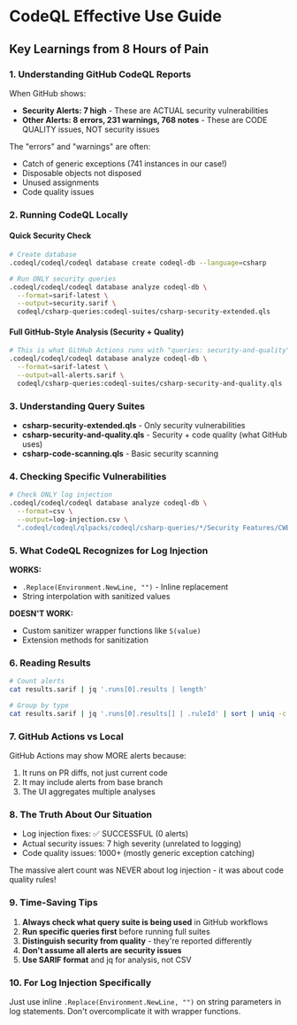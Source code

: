 # CodeQL Effective Use Guide

## Key Learnings from 8 Hours of Pain

### 1. Understanding GitHub CodeQL Reports

When GitHub shows:
- **Security Alerts: 7 high** - These are ACTUAL security vulnerabilities
- **Other Alerts: 8 errors, 231 warnings, 768 notes** - These are CODE QUALITY issues, NOT security issues

The "errors" and "warnings" are often:
- Catch of generic exceptions (741 instances in our case!)
- Disposable objects not disposed
- Unused assignments
- Code quality issues

### 2. Running CodeQL Locally

#### Quick Security Check
```bash
# Create database
.codeql/codeql/codeql database create codeql-db --language=csharp

# Run ONLY security queries
.codeql/codeql/codeql database analyze codeql-db \
  --format=sarif-latest \
  --output=security.sarif \
  codeql/csharp-queries:codeql-suites/csharp-security-extended.qls
```

#### Full GitHub-Style Analysis (Security + Quality)
```bash
# This is what GitHub Actions runs with "queries: security-and-quality"
.codeql/codeql/codeql database analyze codeql-db \
  --format=sarif-latest \
  --output=all-alerts.sarif \
  codeql/csharp-queries:codeql-suites/csharp-security-and-quality.qls
```

### 3. Understanding Query Suites

- **csharp-security-extended.qls** - Only security vulnerabilities
- **csharp-security-and-quality.qls** - Security + code quality (what GitHub uses)
- **csharp-code-scanning.qls** - Basic security scanning

### 4. Checking Specific Vulnerabilities

```bash
# Check ONLY log injection
.codeql/codeql/codeql database analyze codeql-db \
  --format=csv \
  --output=log-injection.csv \
  ".codeql/codeql/qlpacks/codeql/csharp-queries/*/Security Features/CWE-117/LogForging.ql"
```

### 5. What CodeQL Recognizes for Log Injection

**WORKS:**
- `.Replace(Environment.NewLine, "")` - Inline replacement
- String interpolation with sanitized values

**DOESN'T WORK:**
- Custom sanitizer wrapper functions like `S(value)`
- Extension methods for sanitization

### 6. Reading Results

```bash
# Count alerts
cat results.sarif | jq '.runs[0].results | length'

# Group by type
cat results.sarif | jq '.runs[0].results[] | .ruleId' | sort | uniq -c | sort -nr
```

### 7. GitHub Actions vs Local

GitHub Actions may show MORE alerts because:
1. It runs on PR diffs, not just current code
2. It may include alerts from base branch
3. The UI aggregates multiple analyses

### 8. The Truth About Our Situation

- Log injection fixes: ✅ SUCCESSFUL (0 alerts)
- Actual security issues: 7 high severity (unrelated to logging)
- Code quality issues: 1000+ (mostly generic exception catching)

The massive alert count was NEVER about log injection - it was about code quality rules!

### 9. Time-Saving Tips

1. **Always check what query suite is being used** in GitHub workflows
2. **Run specific queries first** before running full suites
3. **Distinguish security from quality** - they're reported differently
4. **Don't assume all alerts are security issues**
5. **Use SARIF format** and jq for analysis, not CSV

### 10. For Log Injection Specifically

Just use inline `.Replace(Environment.NewLine, "")` on string parameters in log statements. Don't overcomplicate it with wrapper functions.